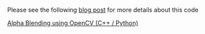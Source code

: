 Please see the following [blog post](http://www.learnopencv.com/alpha-blending-using-opencv-cpp-python/) for more details about this code

[Alpha Blending using OpenCV (C++ / Python)](http://www.learnopencv.com/alpha-blending-using-opencv-cpp-python/)
